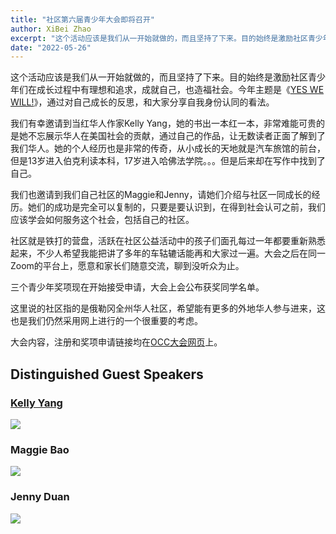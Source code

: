 ```yaml
---
title: "社区第六届青少年大会即将召开"
author: XiBei Zhao
excerpt: "这个活动应该是我们从一开始就做的，而且坚持了下来。目的始终是激励社区青少年们在成长过程中有理想和追求，成就自己，也造福社会。今年主题是《YES WE WILL!》，通过对自己成长的反思，和大家分享自我身份认同的看法。"
date: "2022-05-26"
---
```


这个活动应该是我们从一开始就做的，而且坚持了下来。目的始终是激励社区青少年们在成长过程中有理想和追求，成就自己，也造福社会。今年主题是《[YES WE WILL!](https://www.kellyyang.com/yes-we-will/)》，通过对自己成长的反思，和大家分享自我身份认同的看法。

我们有幸邀请到当红华人作家Kelly Yang，她的书出一本红一本，非常难能可贵的是她不忘展示华人在美国社会的贡献，通过自己的作品，让无数读者正面了解到了我们华人。她的个人经历也是非常的传奇，从小成长的天地就是汽车旅馆的前台，但是13岁进入伯克利读本科，17岁进入哈佛法学院。。。但是后来却在写作中找到了自己。

我们也邀请到我们自己社区的Maggie和Jenny，请她们介绍与社区一同成长的经历。她们的成功是完全可以复制的，只要是要认识到，在得到社会认可之前，我们应该学会如何服务这个社会，包括自己的社区。

社区就是铁打的营盘，活跃在社区公益活动中的孩子们面孔每过一年都要重新熟悉起来，不少人希望我能把讲了多年的车轱辘话能再和大家过一遍。大会之后在同一Zoom的平台上，愿意和家长们随意交流，聊到没听众为止。

三个青少年奖项现在开始接受申请，大会上会公布获奖同学名单。

这里说的社区指的是俄勒冈全州华人社区，希望能有更多的外地华人参与进来，这也是我们仍然采用网上进行的一个很重要的考虑。

大会内容，注册和奖项申请链接均在[OCC大会网页](https://pdxchinese.org/youthconference/)上。

## Distinguished Guest Speakers

### [Kelly Yang](https://www.kellyyang.com/)

<p><img src="https://res.cloudinary.com/dhngj18do/image/upload/f_auto,q_auto/v1/images/activities/kelly_yang"></p>

### Maggie Bao

<p><img src="https://res.cloudinary.com/dhngj18do/image/upload/f_auto,q_auto/v1/images/activities/maggie_bao"></p>

### Jenny Duan

<p><img src="https://res.cloudinary.com/dhngj18do/image/upload/f_auto,q_auto/v1/images/activities/jenny_duan"></p>
